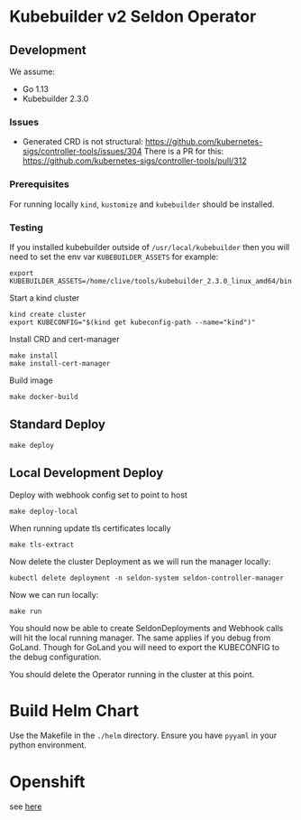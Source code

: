 # Kubebuilder v2 Seldon Operator

## Development

We assume:

 * Go 1.13
 * Kubebuilder 2.3.0

### Issues

 * Generated CRD is not structural: https://github.com/kubernetes-sigs/controller-tools/issues/304
   There is a PR for this: https://github.com/kubernetes-sigs/controller-tools/pull/312

### Prerequisites

For running locally `kind`, `kustomize` and `kubebuilder` should be installed.

### Testing

If you installed kubebuilder outside of `/usr/local/kubebuilder` then you will need to set the env var `KUBEBUILDER_ASSETS` for example:

```
export KUBEBUILDER_ASSETS=/home/clive/tools/kubebuilder_2.3.0_linux_amd64/bin
```


Start a kind cluster

```
kind create cluster
export KUBECONFIG="$(kind get kubeconfig-path --name="kind")"
```

Install CRD and cert-manager

```
make install
make install-cert-manager
```

Build image

```
make docker-build
```

## Standard Deploy

```
make deploy
```

## Local Development Deploy


Deploy with webhook config set to point to host

```
make deploy-local
```

When running update tls certificates locally

```
make tls-extract
```

Now delete the cluster Deployment as we will run the manager locally:

```
kubectl delete deployment -n seldon-system seldon-controller-manager
``` 

Now we can run locally:

```
make run
```

You should now be able to create SeldonDeployments and Webhook calls will hit the local running manager. The same applies if you debug from GoLand. Though for GoLand you will need to export the KUBECONFIG to the debug configuration.

You should delete the Operator running in the cluster at this point.

# Build Helm Chart

Use the Makefile in the `./helm` directory. Ensure you have `pyyaml` in your python environment.


# Openshift

see [here](openshift.md)